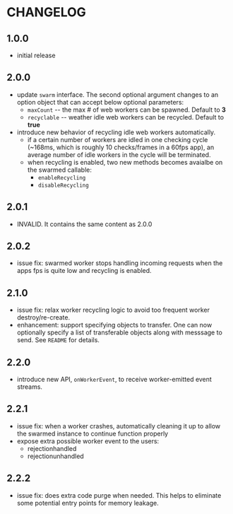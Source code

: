 # CHANGELOG

## 1.0.0
- initial release

## 2.0.0
- update `swarm` interface. The second optional argument changes to an option object that can accept below optional parameters:
  - `maxCount` -- the max # of web workers can be spawned. Default to **3**
  - `recyclable` -- weather idle web workers can be recycled. Default to **true**
- introduce new behavior of recycling idle web workers automatically.
  - if a certain number of workers are idled in one checking cycle (~168ms, which is roughly 10 checks/frames in a 60fps app), an average number of idle workers in the cycle will be terminated.
  - when recycling is enabled, two new methods becomes avaialbe on the swarmed callable:
    - `enableRecycling`
    - `disableRecycling`

## 2.0.1
- INVALID. It contains the same content as 2.0.0

## 2.0.2
- issue fix: swarmed worker stops handling incoming requests when the apps fps is quite low and recycling is enabled.

## 2.1.0
- issue fix: relax worker recycling logic to avoid too frequent worker destroy/re-create.
- enhancement: support specifying objects to transfer. One can now optionally specify a list of transferable objects along with messsage to send. See `README` for details.

## 2.2.0
- introduce new API, `onWorkerEvent`, to receive worker-emitted event streams.

## 2.2.1
- issue fix: when a worker crashes, automatically cleaning it up to allow the swarmed instance to continue function properly
- expose extra possible worker event to the users:
  - rejectionhandled
  - rejectionunhandled

## 2.2.2
- issue fix: does extra code purge when needed. This helps to eliminate some potential entry points for memory leakage.

